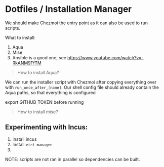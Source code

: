 # Dotfiles / Installation Manager

We should make Chezmoi the entry point as it can also be used to run scripts.

What to install:
1. Aqua
2. Mise
3. Ansible is a good one, see https://www.youtube.com/watch?v=-RkANM9FfTM

> How to install Aqua?

We can run the installer script with Chezmoi after copying everything over with `run_once_after_[name]`. Our shell config file should already contain the Aqua paths, so that everything is configured

export GITHUB_TOKEN before running

> How to install mise?


## Experimenting with Incus:

1. Install incus
2. Install `virt-manager`
3.


NOTE: scripts are not ran in parallel so dependencies can be built.
